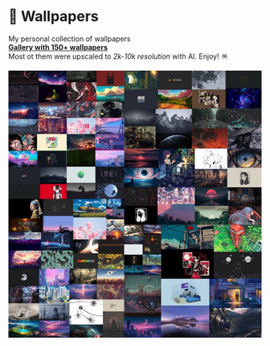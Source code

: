 # 🌉 Wallpapers

My personal collection of wallpapers\
__[Gallery with 150+ wallpapers](https://metafates.one/Wallery)__\
Most ot them were upscaled to _2k-10k resolution_ with AI. Enjoy! 🪅

![Collage](./collage.jpg)
